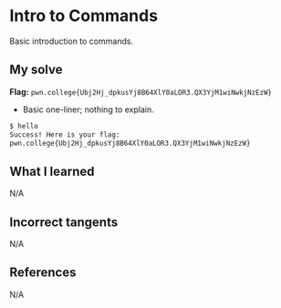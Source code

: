 # Intro to Commands
Basic introduction to commands.

## My solve
**Flag:** `pwn.college{Ubj2Hj_dpkusYj8B64XlY0aLOR3.QX3YjM1wiNwkjNzEzW}`

- Basic one-liner; nothing to explain. 

```bash
$ hello
Success! Here is your flag:
pwn.college{Ubj2Hj_dpkusYj8B64XlY0aLOR3.QX3YjM1wiNwkjNzEzW}
```

## What I learned
N/A

## Incorrect tangents
N/A

## References
N/A